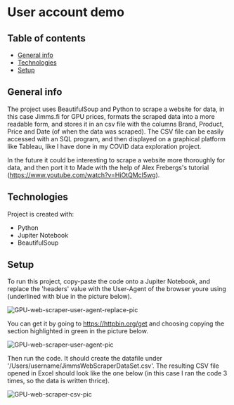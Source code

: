# User account demo

## Table of contents
* [General info](#general-info)
* [Technologies](#technologies)
* [Setup](#setup)

## General info
The project uses BeautifulSoup and Python to scrape a website for data, in this case Jimms.fi for GPU prices, formats the scraped data into a more readable form, and 
stores it in an csv file with the columns Brand, Product, Price and Date (of when the data was scraped). The CSV file can be easily accessed with an SQL program, and then displayed on a graphical platform like Tableau, like I have done in 
my COVID data exploration project.

In the future it could be interesting to scrape a website more thoroughly for data, and then port it to 
Made with the help of Alex Frebergs's tutorial (https://www.youtube.com/watch?v=HiOtQMcI5wg).
	
## Technologies
Project is created with:
* Python
* Jupiter Notebook
* BeautifulSoup
	
## Setup
To run this project, copy-paste the code onto a Jupiter Notebook, and replace the 'headers' value with the User-Agent of the browser youre using (underlined with 
blue in the picture below).

![GPU-web-scraper-user-agent-replace-pic](https://user-images.githubusercontent.com/94180117/148689113-ba03b059-ed28-48dc-9afb-6f185644bb4d.png)

You can get it by going to https://httpbin.org/get and choosing copying the section highlighted in green in the picture below.

![GPU-web-scraper-user-agent-pic](https://user-images.githubusercontent.com/94180117/148688979-c5c2ea82-d1ae-421f-b600-4bc288b6610c.png)


Then run the code. It should create the datafile under '/Users/username/JimmsWebScraperDataSet.csv'.
The resulting CSV file opened in Excel should look like the one below (in this case I ran the code 3 times, so the data is written thrice).

![GPU-web-scraper-csv-pic](https://user-images.githubusercontent.com/94180117/148688639-5275df77-71b6-4dd4-9ada-4ab0910aaeb7.png)
